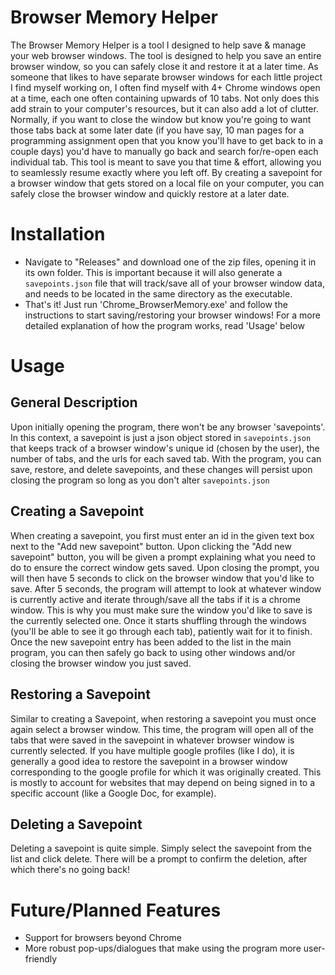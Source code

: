 # Browser Memory Helper #
The Browser Memory Helper is a tool I designed to help save & manage your web browser windows.
The tool is designed to help you save an entire browser window, so you can safely close it and restore it at a later time. As someone that likes to have separate browser windows for each little project I find myself working on, I often find myself with 4+ Chrome windows open at a time, each one often containing upwards of 10 tabs. Not only does this add strain to your computer's resources, but it can also add a lot of clutter. Normally, if you want to close the window but know you're going to want those tabs back at some later date (if you have say, 10 man pages for a programming assignment open that you know you'll have to get back to in a couple days) you'd have to manually go back and search for/re-open each individual tab. This tool is meant to save you that time & effort, allowing you to seamlessly resume exactly where you left off. By creating a savepoint for a browser window that gets stored on a local file on your computer, you can safely close the browser window and quickly restore at a later date.

# Installation #
- Navigate to "Releases" and download one of the zip files, opening it in its own folder. This is important because it will also generate a `savepoints.json` file that will track/save all of your browser window data, and needs to be located in the same directory as the executable.
- That's it! Just run 'Chrome_BrowserMemory.exe' and follow the instructions to start saving/restoring your browser windows! For a more detailed explanation of how the program works, read 'Usage' below

# Usage #
## General Description ##
Upon initially opening the program, there won't be any browser 'savepoints'. In this context, a savepoint is just a json object stored in `savepoints.json` that keeps track of a browser window's unique id (chosen by the user), the number of tabs, and the urls for each saved tab. With the program, you can save, restore, and delete savepoints, and these changes will persist upon closing the program so long as you don't alter `savepoints.json`

## Creating a Savepoint ##
When creating a savepoint, you first must enter an id in the given text box next to the "Add new savepoint" button. Upon clicking the "Add new savepoint" button, you will be given a prompt explaining what you need to do to ensure the correct window gets saved. Upon closing the prompt, you will then have 5 seconds to click on the browser window that you'd like to save. After 5 seconds, the program will attempt to look at whatever window is currently active and iterate through/save all the tabs if it is a chrome window. This is why you must make sure the window you'd like to save is the currently selected one. Once it starts shuffling through the windows (you'll be able to see it go through each tab), patiently wait for it to finish. Once the new savepoint entry has been added to the list in the main program, you can then safely go back to using other windows and/or closing the browser window you just saved.

## Restoring a Savepoint ##
Similar to creating a Savepoint, when restoring a savepoint you must once again select a browser window. This time, the program will open all of the tabs that were saved in the savepoint in whatever browser window is currently selected. If you have multiple google profiles (like I do), it is generally a good idea to restore the savepoint in a browser window corresponding to the google profile for which it was originally created. This is mostly to account for websites that may depend on being signed in to a specific account (like a Google Doc, for example).

## Deleting a Savepoint ##
Deleting a savepoint is quite simple. Simply select the savepoint from the list and click delete. There will be a prompt to confirm the deletion, after which there's no going back!

# Future/Planned Features #
- Support for browsers beyond Chrome
- More robust pop-ups/dialogues that make using the program more user-friendly
